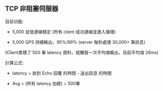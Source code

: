TCP 非阻塞伺服器
---
目前功能:

  - 5,000 並發連線穩定 (所有 client 成功連線並進入循環)

  - 5,000 QPS 持續輸出，95%/99% (server 每秒處理 30,000+ 筆訊息)

  (Client累積了 500 筆 latency 資料，就觸發一次平均值輸出，目前平均值 26ms)


計算公式:
  - latency = 收到 Echo 回覆 的時間 - 送出訊息 的時間
    
  - Avg = (所有 latency 加總) ÷ 500筆
